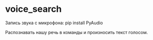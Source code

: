 # voice_search
Запись звука с микрофона:
pip install PyAudio

Распознавать нашу речь в команды и произносить текст голосом.
